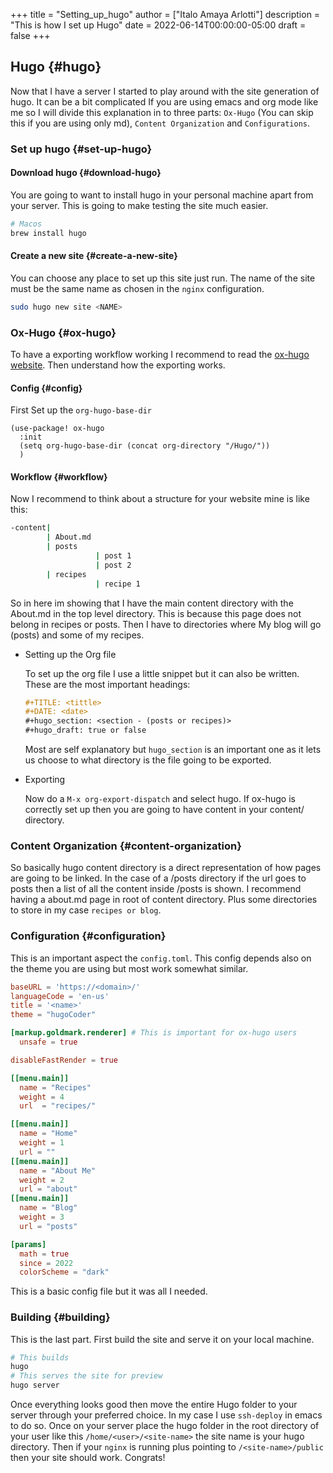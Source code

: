 +++
title = "Setting_up_hugo"
author = ["Italo Amaya Arlotti"]
description = "This is how I set up Hugo"
date = 2022-06-14T00:00:00-05:00
draft = false
+++

## Hugo {#hugo}

Now that I have a server I started to play around with the site generation of hugo. It can be a bit complicated If you are using emacs and org mode like me so I will divide this explanation in to three parts: `Ox-Hugo` (You can skip this if you are using only md), `Content Organization` and `Configurations`.


### Set up hugo {#set-up-hugo}


#### Download hugo {#download-hugo}

You are going to want to install hugo in your personal machine apart from your server. This is going to make testing the site much easier.

```sh
# Macos
brew install hugo
```


#### Create a new site {#create-a-new-site}

You can choose any place to set up this site just run. The name of the site must be the same name as chosen in the `nginx` configuration.

```sh
sudo hugo new site <NAME>
```


### Ox-Hugo {#ox-hugo}

To have a exporting workflow working I recommend to read the [ox-hugo website](https://ox-hugo.scripter.co/). Then understand how the exporting works.


#### Config {#config}

First Set up the `org-hugo-base-dir`

```elisp
(use-package! ox-hugo
  :init
  (setq org-hugo-base-dir (concat org-directory "/Hugo/"))
  )
```


#### Workflow {#workflow}

Now I recommend to think about a structure for your website mine is like this:

```sh
-content|
        | About.md
        | posts
                   | post 1
                   | post 2
        | recipes
                   | recipe 1
```

So in here im showing that I have the main content directory with the About.md in the top level directory. This is because this page does not belong in recipes or posts. Then I have to directories where My blog will go (posts) and some of my recipes.

<!--list-separator-->

-  Setting up the Org file

    To set up the org file I use a little snippet but it can also be written. These are the most important headings:

    ```org
    #+TITLE: <tittle>
    #+DATE: <date>
    #+hugo_section: <section - (posts or recipes)>
    #+hugo_draft: true or false
    ```

    Most are self explanatory but `hugo_section` is an important one as it lets us choose to what directory is the file going to be exported.

<!--list-separator-->

-  Exporting

    Now do a `M-x org-export-dispatch` and select hugo. If ox-hugo is correctly set up then you are going to have content in your content/ directory.


### Content Organization {#content-organization}

So basically hugo content directory is a direct representation of how pages are going to be linked. In the case of a /posts directory if the url goes to posts then a list of all the content inside /posts is shown. I recommend having a about.md page in root of content directory. Plus some directories to store in my case `recipes or blog`.


### Configuration {#configuration}

This is an important aspect the `config.toml`. This config depends also on the theme you are using but most work somewhat similar.

```toml
baseURL = 'https://<domain>/'
languageCode = 'en-us'
title = '<name>'
theme = "hugoCoder"

[markup.goldmark.renderer] # This is important for ox-hugo users
  unsafe = true

disableFastRender = true

[[menu.main]]
  name = "Recipes"
  weight = 4
  url  = "recipes/"

[[menu.main]]
  name = "Home"
  weight = 1
  url = ""
[[menu.main]]
  name = "About Me"
  weight = 2
  url = "about"
[[menu.main]]
  name = "Blog"
  weight = 3
  url = "posts"

[params]
  math = true
  since = 2022
  colorScheme = "dark"
```

This is a basic config file but it was all I needed.


### Building {#building}

This is the last part. First build the site and serve it on your local machine.

```sh
# This builds
hugo
# This serves the site for preview
hugo server
```

Once everything looks good then move the entire Hugo folder to your server through your preferred choice. In my case I use `ssh-deploy` in emacs to do so. Once on your server place the hugo folder in the root directory of your user like this `/home/<user>/<site-name>` the site name is your hugo directory. Then if your `nginx` is running plus pointing to `/<site-name>/public` then your site should work. Congrats!
